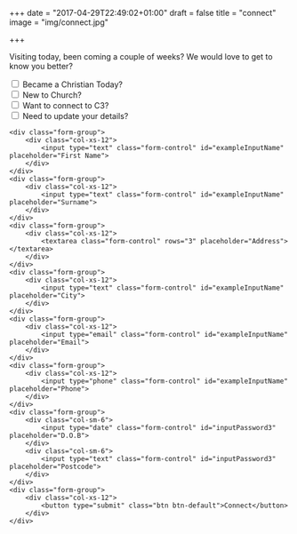 +++
date = "2017-04-29T22:49:02+01:00"
draft = false
title = "connect"
image = "img/connect.jpg"

+++

Visiting today, been coming a couple of weeks? We would love to get to know you better?
<!--more-->


<form class="form-horizontal" netlify>
    <div class="form-group">
        <div class="col-xs-12">
            <div class="checkbox">
              <label>
                <input type="checkbox" value="christian">
                Became a Christian Today?
              </label>
            </div>
            <div class="checkbox">
              <label>
                <input type="checkbox" value="new">
                New to Church?
              </label>
            </div>
            <div class="checkbox">
              <label>
                <input type="checkbox" value="connect">
                Want to connect to C3?
              </label>
            </div>
            <div class="checkbox">
              <label>
                <input type="checkbox" value="update">
                Need to update your details?
              </label>
            </div>
        </div>
    </div>


    <div class="form-group">
        <div class="col-xs-12">
            <input type="text" class="form-control" id="exampleInputName" placeholder="First Name">
        </div>
    </div>
    <div class="form-group">
        <div class="col-xs-12">
            <input type="text" class="form-control" id="exampleInputName" placeholder="Surname">
        </div>
    </div>
    <div class="form-group">
        <div class="col-xs-12">
            <textarea class="form-control" rows="3" placeholder="Address"></textarea>
        </div>
    </div>
    <div class="form-group">
        <div class="col-xs-12">
            <input type="text" class="form-control" id="exampleInputName" placeholder="City">
        </div>
    </div>
    <div class="form-group">
        <div class="col-xs-12">
            <input type="email" class="form-control" id="exampleInputName" placeholder="Email">
        </div>
    </div>
    <div class="form-group">
        <div class="col-xs-12">
            <input type="phone" class="form-control" id="exampleInputName" placeholder="Phone">
        </div>
    </div>
    <div class="form-group">
        <div class="col-sm-6">
            <input type="date" class="form-control" id="inputPassword3" placeholder="D.O.B">
        </div>
        <div class="col-sm-6">
            <input type="text" class="form-control" id="inputPassword3" placeholder="Postcode">
        </div>
    </div>
    <div class="form-group">
        <div class="col-xs-12">
            <button type="submit" class="btn btn-default">Connect</button>
        </div>
    </div>

</form>